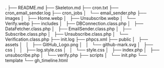 .
├── README.md
├── Skeleton.md
├── cron.txt
├── cron_email_sender.log
├── cron_jobs
│   └── email_sender.php
├── images
│   ├── Home.webp
│   ├── Unsubscribe.webp
│   └── Verify.webp
├── includes
│   ├── DBConnection.class.php
│   ├── DataFetcher.class.php
│   ├── EmailSender.class.php
│   ├── Subscribe.class.php
│   ├── Unsubscribe.class.php
│   └── Verification.class.php
├── init.log
├── phpcs.xml
├── public
│   ├── assets
│   │   ├── GitHub_Logo.png
│   │   └── github-mark.svg
│   ├── css
│   │   ├── log.style.css
│   │   └── style.css
│   ├── index.php
│   ├── unsubscribe.php
│   └── verify.php
├── scripts
│   └── init.php
└── template
    └── gh_timeline.html
